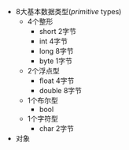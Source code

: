 *   8大基本数据类型(*primitive* types)
    *   4个整形
        *   short 2字节
        *   int 4字节
        *   long 8字节
        *   byte 1字节
    *   2个浮点型
        *   float 4字节
        *   double 8字节
    *   1个布尔型
        *   bool
    *   1个字符型
        *   char 2字节
*   对象